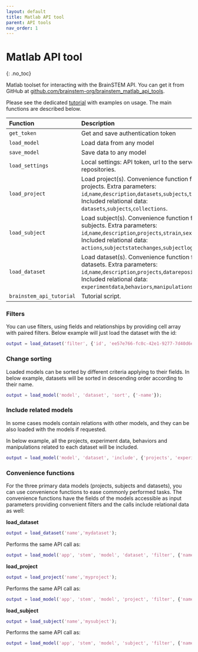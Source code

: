 ```yaml
---
layout: default
title: Matlab API tool
parent: API tools
nav_order: 1
---
```

# Matlab API tool
{: .no_toc}

Matlab toolset for interacting with the BrainSTEM API. You can get it from GitHub at [github.com/brainstem-org/brainstem_matlab_api_tools](https://github.com/brainstem-org/brainstem_matlab_api_tools).

Please see the dedicated [tutorial]({{"/tutorials/matlab-api-tool/"|absolute_url}}) with examples on usage. The main functions are described below.

| Function        | Description  |
|:-------------|:-------------|
| `get_token` | Get and save authentication token |
| `load_model` | Load data from any model |
| `save_model` | Save data to any model |
| `load_settings` | Local settings: API token, url to the server, and local repositories. |
| `load_project` | Load project(s). Convenience function for handling projects. Extra parameters: `id`,`name`,`description`,`datasets`,`subjects`,`tags`,`is_public`. Included relational data: `datasets`,`subjects`,`collections`. |
| `load_subject` | Load subject(s). Convenience function for handling subjects. Extra parameters: `id`,`name`,`description`,`projects`,`strain`,`sex`,`tags`. Included relational data: `actions`,`subjectstatechanges`,`subjectlogs`. |
| `load_dataset` | Load dataset(s). Convenience function for handling datasets. Extra parameters: `id`,`name`,`description`,`projects`,`datarepositories`,`tags`. Included relational data: `experimentdata`,`behaviors`,`manipulations`,`epochs`. |
| `brainstem_api_tutorial` | Tutorial script. |

### Filters
You can use filters, using fields and relationships by providing cell array with paired filters. Below example will just load the dataset with the id:

```m
output = load_dataset('filter', {'id', 'ee57e766-fc0c-42e1-9277-7d40d6e9353a'});
```

### Change sorting
Loaded models can be sorted by different criteria applying to their fields. In below example, datasets will be sorted in descending order according to their name.

```m
output = load_model('model', 'dataset', 'sort', {'-name'});
```

### Include related models

In some cases models contain relations with other models, and they can be also loaded with the models if requested. 

In below example, all the projects, experiment data, behaviors and manipulations related to each dataset will be included.

```m
output = load_model('model', 'dataset', 'include', {'projects', 'experimentdata', 'behaviors', 'manipulations'});
```

### Convenience functions
For the three primary data models (projects, subjects and datasets), you can use convenience functions to ease commonly performed tasks. The convenience functions have the  fields of the models accessible as input parameters providing convenient filters and the calls include relational data as well:

__load_dataset__
```m
output = load_dataset('name','mydataset');
```
Performs the same API call as:
```m
output = load_model('app', 'stem', 'model', 'dataset', 'filter', {'name', 'mydataset'}, 'include', {'experimentdata', 'behaviors', 'manipulations', 'epochs'});
```

__load_project__

```m
output = load_project('name','myproject');
```
Performs the same API call as:
```m
output = load_model('app', 'stem', 'model', 'project', 'filter', {'name', 'myproject'}, 'include', {'datasets', 'subjects', 'collections'});
```

__load_subject__

```m
output = load_subject('name','mysubject');
```
Performs the same API call as:
```m
output = load_model('app', 'stem', 'model', 'subject', 'filter', {'name','mysubject'}, 'include', {'actions', 'subjectstatechanges', 'subjectlogs'});
```
